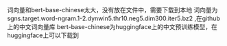 词向量和bert-base-chinese太大，没有放在文件中，需要下载到本地
词向量为sgns.target.word-ngram.1-2.dynwin5.thr10.neg5.dim300.iter5.bz2 ,在github上的中文词向量库
bert-base-chinese为huggingface上的中文预训练模型，在huggingface上可以下载到